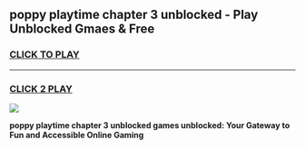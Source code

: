 
## poppy playtime chapter 3 unblocked - Play Unblocked Gmaes & Free
<h3>
<a href="https://news.freeplayer.one?title=poppy_playtime_chapter_3_unblocked&ref=23F">CLICK TO PLAY</a></h3>
<hr>

<h3>
<a href="https://news.freeplayer.one?title=poppy_playtime_chapter_3_unblocked&ref=23F">CLICK 2 PLAY</a>
  
</h3>

<a href="https://news.freeplayer.one?title=poppy_playtime_chapter_3_unblocked&ref=23F/"><img src="https://clearcache.store/games.png"></a>


**poppy playtime chapter 3 unblocked games unblocked: Your Gateway to Fun and Accessible Online Gaming**
